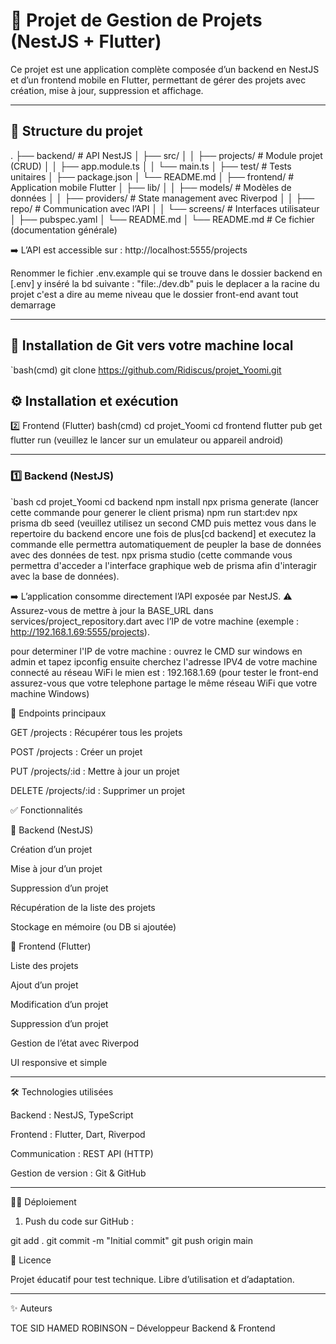 # 🚀 Projet de Gestion de Projets (NestJS + Flutter)

Ce projet est une application complète composée d’un backend en NestJS et d’un frontend mobile en Flutter, permettant de gérer des projets avec création, mise à jour, suppression et affichage.

---

## 📂 Structure du projet

. ├── backend/           # API NestJS │   ├── src/ │   │   ├── projects/  # Module projet (CRUD) │   │   ├── app.module.ts │   │   └── main.ts │   ├── test/          # Tests unitaires │   ├── package.json │   └── README.md │ ├── frontend/          # Application mobile Flutter │   ├── lib/ │   │   ├── models/    # Modèles de données │   │   ├── providers/ # State management avec Riverpod │   │   ├── repo/      # Communication avec l’API │   │   └── screens/   # Interfaces utilisateur │   ├── pubspec.yaml │   └── README.md │ └── README.md          # Ce fichier (documentation générale)


➡️ L’API est accessible sur : http://localhost:5555/projects

Renommer le fichier .env.example qui se trouve dans le dossier backend en [.env]  y inséré la bd suivante : "file:./dev.db" puis le deplacer a la racine du projet c'est a dire au meme niveau que le dossier front-end avant tout demarrage


---
## 🚀 Installation de Git vers votre machine local
`bash(cmd)
git clone https://github.com/Ridiscus/projet_Yoomi.git




## ⚙️ Installation et exécution
2️⃣ Frontend (Flutter)
bash(cmd)
cd projet_Yoomi
cd frontend
flutter pub get
flutter run (veuillez le lancer sur un emulateur ou appareil android)


---
### 1️⃣ Backend (NestJS)
`bash
cd projet_Yoomi
cd backend
npm install
npx prisma generate (lancer cette commande pour generer le client prisma)
npm run start:dev
npx prisma db seed (veuillez utilisez un second CMD puis mettez vous dans le repertoire du backend encore une fois de plus[cd backend] et executez la commande elle permettra automatiquement de peupler la base de données avec des données de test.
npx prisma studio (cette commande vous permettra d'acceder a l'interface graphique web de prisma afin d'interagir avec la base de données).



➡️ L’application consomme directement l’API exposée par NestJS.
⚠️ Assurez-vous de mettre à jour la BASE_URL dans services/project_repository.dart avec l’IP de votre machine (exemple : http://192.168.1.69:5555/projects).

pour determiner l'IP de votre machine : ouvrez le CMD sur windows en admin et tapez ipconfig ensuite cherchez l'adresse IPV4 de votre machine connecté au réseau WiFi le mien est : 192.168.1.69  (pour tester le front-end assurez-vous que votre telephone partage le même réseau WiFi que votre machine Windows)




🔑 Endpoints principaux

GET /projects : Récupérer tous les projets

POST /projects : Créer un projet

PUT /projects/:id : Mettre à jour un projet

DELETE /projects/:id : Supprimer un projet




✅ Fonctionnalités

📌 Backend (NestJS)

Création d’un projet

Mise à jour d’un projet

Suppression d’un projet

Récupération de la liste des projets

Stockage en mémoire (ou DB si ajoutée)





📱 Frontend (Flutter)

Liste des projets

Ajout d’un projet

Modification d’un projet

Suppression d’un projet

Gestion de l’état avec Riverpod

UI responsive et simple




---

🛠️ Technologies utilisées

Backend : NestJS, TypeScript

Frontend : Flutter, Dart, Riverpod

Communication : REST API (HTTP)

Gestion de version : Git & GitHub



---

👨‍💻 Déploiement

1. Push du code sur GitHub :



git add .
git commit -m "Initial commit"
git push origin main


📜 Licence

Projet éducatif pour test technique. Libre d’utilisation et d’adaptation.


---

✨ Auteurs

TOE SID HAMED ROBINSON – Développeur Backend & Frontend
